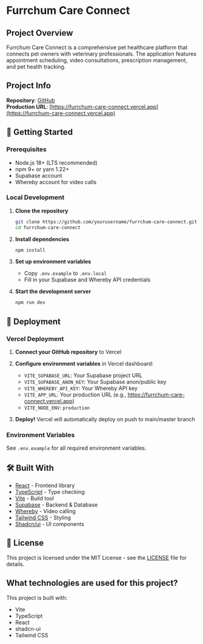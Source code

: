 # Furrchum Care Connect

## Project Overview

Furrchum Care Connect is a comprehensive pet healthcare platform that connects pet owners with veterinary professionals. The application features appointment scheduling, video consultations, prescription management, and pet health tracking.

## Project Info

**Repository**: [GitHub](https://github.com/yourusername/furrchum-care-connect)  
**Production URL**: [https://furrchum-care-connect.vercel.app](https://furrchum-care-connect.vercel.app)

## 🚀 Getting Started

### Prerequisites

- Node.js 18+ (LTS recommended)
- npm 9+ or yarn 1.22+
- Supabase account
- Whereby account for video calls

### Local Development

1. **Clone the repository**
   ```bash
   git clone https://github.com/yourusername/furrchum-care-connect.git
   cd furrchum-care-connect
   ```

2. **Install dependencies**
   ```bash
   npm install
   ```

3. **Set up environment variables**
   - Copy `.env.example` to `.env.local`
   - Fill in your Supabase and Whereby API credentials

4. **Start the development server**
   ```bash
   npm run dev
   ```

## 🚀 Deployment

### Vercel Deployment

1. **Connect your GitHub repository** to Vercel
2. **Configure environment variables** in Vercel dashboard:
   - `VITE_SUPABASE_URL`: Your Supabase project URL
   - `VITE_SUPABASE_ANON_KEY`: Your Supabase anon/public key
   - `VITE_WHEREBY_API_KEY`: Your Whereby API key
   - `VITE_APP_URL`: Your production URL (e.g., https://furrchum-care-connect.vercel.app)
   - `VITE_NODE_ENV`: `production`

3. **Deploy!** Vercel will automatically deploy on push to main/master branch

### Environment Variables

See `.env.example` for all required environment variables.

## 🛠 Built With

- [React](https://reactjs.org/) - Frontend library
- [TypeScript](https://www.typescriptlang.org/) - Type checking
- [Vite](https://vitejs.dev/) - Build tool
- [Supabase](https://supabase.com/) - Backend & Database
- [Whereby](https://whereby.com/) - Video calling
- [Tailwind CSS](https://tailwindcss.com/) - Styling
- [Shadcn/ui](https://ui.shadcn.com/) - UI components

## 📝 License

This project is licensed under the MIT License - see the [LICENSE](LICENSE) file for details.

## What technologies are used for this project?

This project is built with:

- Vite
- TypeScript
- React
- shadcn-ui
- Tailwind CSS

